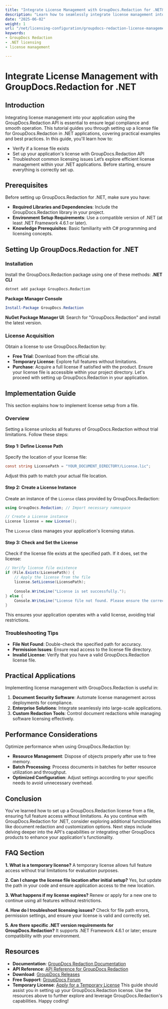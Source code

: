 ```yaml
---
title: "Integrate License Management with GroupDocs.Redaction for .NET&#58; A Complete Guide"
description: "Learn how to seamlessly integrate license management into your .NET applications using the GroupDocs.Redaction API. This guide covers installation, setup, and best practices."
date: "2025-06-02"
weight: 1
url: "/net/licensing-configuration/groupdocs-redaction-license-management-net/"
keywords:
- GroupDocs Redaction
- .NET licensing
- license management

---
```



# Integrate License Management with GroupDocs.Redaction for .NET
## Introduction
Integrating license management into your application using the GroupDocs.Redaction API is essential to ensure legal compliance and smooth operation. This tutorial guides you through setting up a license file for GroupDocs.Redaction in .NET applications, covering practical examples and best practices.
In this guide, you'll learn how to:
- Verify if a license file exists
- Set up your application's license with GroupDocs.Redaction API
- Troubleshoot common licensing issues
Let’s explore efficient license management within your .NET applications. Before starting, ensure everything is correctly set up.
## Prerequisites
Before setting up GroupDocs.Redaction for .NET, make sure you have:
- **Required Libraries and Dependencies**: Include the GroupDocs.Redaction library in your project.
- **Environment Setup Requirements**: Use a compatible version of .NET (at least .NET Framework 4.6.1 or later).
- **Knowledge Prerequisites**: Basic familiarity with C# programming and licensing concepts.
## Setting Up GroupDocs.Redaction for .NET
### Installation
Install the GroupDocs.Redaction package using one of these methods:
**.NET CLI**
```bash
dotnet add package GroupDocs.Redaction
```
**Package Manager Console**
```powershell
Install-Package GroupDocs.Redaction
```
**NuGet Package Manager UI**: Search for "GroupDocs.Redaction" and install the latest version.
### License Acquisition
Obtain a license to use GroupDocs.Redaction by:
- **Free Trial**: Download from the official site.
- **Temporary License**: Explore full features without limitations.
- **Purchase**: Acquire a full license if satisfied with the product.
Ensure your license file is accessible within your project directory. Let's proceed with setting up GroupDocs.Redaction in your application.
## Implementation Guide
This section explains how to implement license setup from a file.
### Overview
Setting a license unlocks all features of GroupDocs.Redaction without trial limitations. Follow these steps:
#### Step 1: Define License Path
Specify the location of your license file:
```csharp
const string LicensePath = "YOUR_DOCUMENT_DIRECTORY/License.lic";
```
Adjust this path to match your actual file location.
#### Step 2: Create a License Instance
Create an instance of the `License` class provided by GroupDocs.Redaction:
```csharp
using GroupDocs.Redaction; // Import necessary namespace

// Create a License instance
License license = new License();
```
The `License` class manages your application's licensing status.
#### Step 3: Check and Set the License
Check if the license file exists at the specified path. If it does, set the license:
```csharp
// Verify license file existence
if (File.Exists(LicensePath)) {
    // Apply the license from the file
    license.SetLicense(LicensePath);
    
    Console.WriteLine("License is set successfully.");
} else {
    Console.WriteLine("License file not found. Please ensure the correct path and try again.");
}
```
This ensures your application operates with a valid license, avoiding trial restrictions.
### Troubleshooting Tips
- **File Not Found**: Double-check the specified path for accuracy.
- **Permission Issues**: Ensure read access to the license file directory.
- **Invalid License**: Verify that you have a valid GroupDocs.Redaction license file.
## Practical Applications
Implementing license management with GroupDocs.Redaction is useful in:
1. **Document Security Software**: Automate license management across deployments for compliance.
2. **Enterprise Solutions**: Integrate seamlessly into large-scale applications.
3. **Custom Redaction Tools**: Control document redactions while managing software licensing effectively.
## Performance Considerations
Optimize performance when using GroupDocs.Redaction by:
- **Resource Management**: Dispose of objects properly after use to free memory.
- **Batch Processing**: Process documents in batches for better resource utilization and throughput.
- **Optimized Configuration**: Adjust settings according to your specific needs to avoid unnecessary overhead.
## Conclusion
You've learned how to set up a GroupDocs.Redaction license from a file, ensuring full feature access without limitations. As you continue with GroupDocs.Redaction for .NET, consider exploring additional functionalities like document redaction and customization options.
Next steps include delving deeper into the API's capabilities or integrating other GroupDocs products to enhance your application's functionality.
## FAQ Section
**1. What is a temporary license?**
A temporary license allows full feature access without trial limitations for evaluation purposes.

**2. Can I change the license file location after initial setup?**
Yes, but update the path in your code and ensure application access to the new location.

**3. What happens if my license expires?**
Renew or apply for a new one to continue using all features without restrictions.

**4. How do I troubleshoot licensing issues?**
Check for file path errors, permission settings, and ensure your license is valid and correctly set.

**5. Are there specific .NET version requirements for GroupDocs.Redaction?**
It supports .NET Framework 4.6.1 or later; ensure compatibility with your environment.
## Resources
- **Documentation**: [GroupDocs Redaction Documentation](https://docs.groupdocs.com/redaction/net/)
- **API Reference**: [API Reference for GroupDocs Redaction](https://reference.groupdocs.com/redaction/net)
- **Download**: [GroupDocs Releases](https://releases.groupdocs.com/redaction/net/)
- **Free Support**: [GroupDocs Forum](https://forum.groupdocs.com/c/redaction/10)
- **Temporary License**: [Apply for a Temporary License](https://purchase.groupdocs.com/temporary-license)
This guide should assist you in setting up your GroupDocs.Redaction license. Use the resources above to further explore and leverage GroupDocs.Redaction's capabilities. Happy coding!
